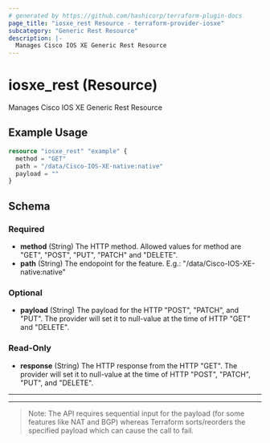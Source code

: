 ```yaml
---
# generated by https://github.com/hashicorp/terraform-plugin-docs
page_title: "iosxe_rest Resource - terraform-provider-iosxe"
subcategory: "Generic Rest Resource"
description: |-
  Manages Cisco IOS XE Generic Rest Resource
---
```


# iosxe_rest (Resource)

Manages Cisco IOS XE Generic Rest Resource

## Example Usage

```terraform
resource "iosxe_rest" "example" {
  method = "GET"
  path = "/data/Cisco-IOS-XE-native:native"
  payload = ""
}
```

<!-- schema generated by tfplugindocs -->
## Schema

### Required

- **method** (String) The HTTP method. Allowed values for method are "GET", "POST", "PUT", "PATCH" and "DELETE".
- **path** (String) The endopoint for the feature. E.g.: "/data/Cisco-IOS-XE-native:native"

### Optional

- **payload** (String) The payload for the HTTP "POST", "PATCH", and "PUT". The provider will set it to null-value at the time of HTTP "GET" and "DELETE".

### Read-Only

- **response** (String) The HTTP response from the HTTP "GET". The provider will set it to null-value at the time of HTTP "POST", "PATCH", "PUT", and "DELETE".

---
---

> Note: The API requires sequential input for the payload (for some features like NAT and BGP) whereas Terraform sorts/reorders the specified payload which can cause the call to fail.
